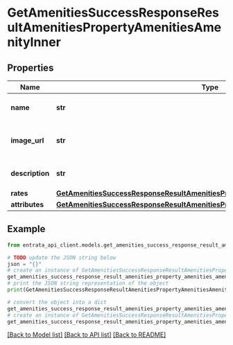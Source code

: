 # GetAmenitiesSuccessResponseResultAmenitiesPropertyAmenitiesAmenityInner


## Properties

Name | Type | Description | Notes
------------ | ------------- | ------------- | -------------
**name** | **str** | Name of the property amenity | 
**image_url** | **str** | URL to the image representing the amenity | [optional] 
**description** | **str** | Description of the amenity | 
**rates** | [**GetAmenitiesSuccessResponseResultAmenitiesPropertyAmenitiesAmenityInnerRates**](GetAmenitiesSuccessResponseResultAmenitiesPropertyAmenitiesAmenityInnerRates.md) |  | 
**attributes** | [**GetAmenitiesSuccessResponseResultAmenitiesPropertyAmenitiesAmenityInnerAttributes**](GetAmenitiesSuccessResponseResultAmenitiesPropertyAmenitiesAmenityInnerAttributes.md) |  | 

## Example

```python
from entrata_api_client.models.get_amenities_success_response_result_amenities_property_amenities_amenity_inner import GetAmenitiesSuccessResponseResultAmenitiesPropertyAmenitiesAmenityInner

# TODO update the JSON string below
json = "{}"
# create an instance of GetAmenitiesSuccessResponseResultAmenitiesPropertyAmenitiesAmenityInner from a JSON string
get_amenities_success_response_result_amenities_property_amenities_amenity_inner_instance = GetAmenitiesSuccessResponseResultAmenitiesPropertyAmenitiesAmenityInner.from_json(json)
# print the JSON string representation of the object
print(GetAmenitiesSuccessResponseResultAmenitiesPropertyAmenitiesAmenityInner.to_json())

# convert the object into a dict
get_amenities_success_response_result_amenities_property_amenities_amenity_inner_dict = get_amenities_success_response_result_amenities_property_amenities_amenity_inner_instance.to_dict()
# create an instance of GetAmenitiesSuccessResponseResultAmenitiesPropertyAmenitiesAmenityInner from a dict
get_amenities_success_response_result_amenities_property_amenities_amenity_inner_from_dict = GetAmenitiesSuccessResponseResultAmenitiesPropertyAmenitiesAmenityInner.from_dict(get_amenities_success_response_result_amenities_property_amenities_amenity_inner_dict)
```
[[Back to Model list]](../README.md#documentation-for-models) [[Back to API list]](../README.md#documentation-for-api-endpoints) [[Back to README]](../README.md)


